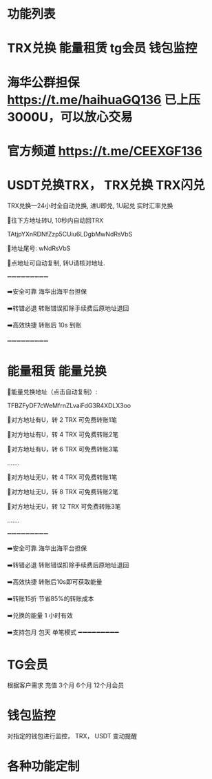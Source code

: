 # 功能列表
# TRX兑换 能量租赁 tg会员 钱包监控 

# 海华公群担保 https://t.me/haihuaGQ136  已上压3000U，可以放心交易
# 官方频道 https://t.me/CEEXGF136

# USDT兑换TRX， TRX兑换  TRX闪兑  

TRX兑换—24小时全自动兑换,  进U即兑,  1U起兑
实时汇率兑换

🔻往下方地址转U, 10秒内自动回TRX  

TAtjpYXnRDNfZzp5CUiu6LDgbMwNdRsVbS

🔸地址尾号: wNdRsVbS

🔺点地址可自动复制, 转U请核对地址. 


➖➖➖➖➖➖➖➖➖

➡️安全可靠 海华出海平台担保

➡️转错必退 转账错误扣除手续费后原地址退回

➡️高效快捷 转账后 10s 到账

➖➖➖➖➖➖➖➖➖


# 能量租赁  能量兑换

💫能量兑换地址（点击自动复制）:

TFBZFyDF7cWeMfrnZLvaiFdG3R4XDLX3oo


🙂对方地址有U，转 2 TRX   可免费转账1笔

🙂对方地址有U，转 4 TRX   可免费转账2笔

🙂对方地址有U，转 6 TRX   可免费转账3笔

.......


👑对方地址无U，转   4 TRX   可免费转账1笔

👑对方地址无U，转   8 TRX   可免费转账2笔

👑对方地址无U，转 12 TRX   可免费转账3笔

.......


➖➖➖➖➖➖➖➖➖

➡️安全可靠 海华出海平台担保

➡️转错必退 转账错误扣除手续费后原地址退回

➡️高效快捷 转账后10s即可获取能量

➡️转账15折 节省85%的转账成本

➡️兑换的能量 1 小时有效

➡️支持包月  包天  单笔模式
➖➖➖➖➖➖➖➖➖


# TG会员

根据客户需求 充值 3个月  6个月  12个月会员


# 钱包监控

对指定的钱包进行监控， TRX， USDT 变动提醒



# 各种功能定制





